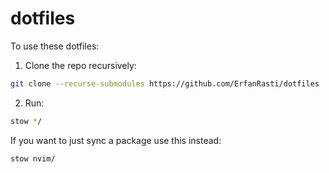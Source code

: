 # dotfiles

To use these dotfiles:

1. Clone the repo recursively:

  ```sh
  git clone --recurse-submodules https://github.com/ErfanRasti/dotfiles
  ```

2. Run:

  ```sh
  stow */
  ```

  If you want to just sync a package use this instead:

  ```sh
  stow nvim/
  ```

